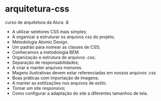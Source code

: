 # arquitetura-css
curso de arquitetura da Alura. ₢

* A utilizar seletores CSS mais simples;
* A organizar a estruturar os arquivos css do projeto;
* Metodologia Atomic Design.
* Um padrão para nomear as classes de CSS;
* Conhecemos a metodologia BEM.
* Organização e estrutura de arquivos .css;
* Separação de responsabilidades;
* A criar e manter arquivos menores.
* Magens ilustrativas devem estar referenciadas em nossos arquivos .css
* Boas práticas com importação de imagens;
* A manter as estilizações nos arquivos de estilo.
* Tornar um site responsivo;
* Como configurar a adaptação do site a diferentes tamanhos de tela.